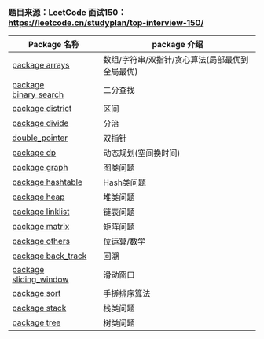 ### 题目来源：LeetCode 面试150：https://leetcode.cn/studyplan/top-interview-150/

| Package 名称                                 | package 介绍                 |
|--------------------------------------------|----------------------------|
| [package arrays](./arrays)                 | 数组/字符串/双指针/贪心算法(局部最优到全局最优) |
| [package binary_search](./binary_search)   | 二分查找                       |
| [package district](./district)             | 区间                         |
| [package divide](./divide)                 | 分治                         |
| [double_pointer](double_pointer)           | 双指针                        |
| [package dp](./dp)                         | 动态规划(空间换时间)                |
| [package graph](./graph)                   | 图类问题                       |
| [package hashtable](./hashtable)           | Hash类问题                    |
| [package heap](./heap)                     | 堆类问题                       |
| [package linklist](./linklist)             | 链表问题                       |
| [package matrix](./matrix)                 | 矩阵问题                       |
| [package others](./others)                 | 位运算/数学                     |
| [package back_track](./back_track)         | 回溯                         |
| [package sliding_window](./sliding_window) | 滑动窗口                       |
| [package sort](./sort)                     | 手搓排序算法                     |
| [package stack](./stack)                   | 栈类问题                       |
| [package tree](./tree)                     | 树类问题                       |